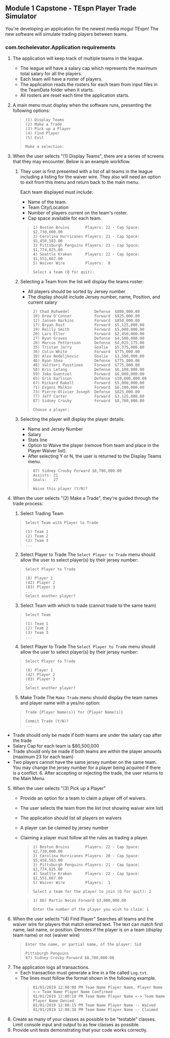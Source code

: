 ## Module 1 Capstone - TEspn Player Trade Simulator

You're developing an application for the newest media mogul TEspn! The new software will simulate trading players between teams.

### com.techelevator.Application requirements

1. The application will keep track of multiple teams in the league.
   - The league will have a salary cap which represents the maximum total salary for all the players.
   - Each team will have a roster of players.
   - The application reads the rosters for each team from input files in the TeamData folder when it starts. 
   - All rosters are reset each time the application starts.
 
2. A main menu must display when the software runs, presenting the following options:
    > ```
    > (1) Display Teams
    > (2) Make a Trade
    > (3) Pick up a Player
    > (4) Find Player
    > (5) Exit
    > 
    > Make a selection: 
    > ```
3. When the user selects "(1) Display Teams", there are a series of screens that they may encounter. 
Below is an example workflow.

   1. They user is first presented with a list of all teams in the league including a listing for the waiver wire. 
   They also will need an option to exit from this menu and return back to the main menu.
   
      Each team displayed must include:
       - Name of the team.
       - Team City/Location
       - Number of players current on the team's roster.
       - Cap space available for each team.
      
      > ```
      > 1) Boston Bruins       Players: 22 - Cap Space: $2,730,000.00
      > 2) Carolina Hurricanes Players: 21 - Cap Space: $5,458,583.00
      > 3) Pittsburgh Penguins Players: 21 - Cap Space: $1,774,825.00
      > 4) Seattle Kraken      Players: 22 - Cap Space: $1,551,667.00
      > 5) Waiver Wire         Players:  0
      >
      > Select a team (Q for quit): 
      > ```
   2. Selecting a Team from the list will display the teams roster:
       - All players should be sorted by Jersey number
       - The display should include Jersey number, name, Position, and current salary
   
      > ```
      > 2) Chad Ruhwedel           Defense  $800,000.00
      > 10) Drew O'Connor          Forward  $925,000.00
      > 12) Jansen Harkins         Forward  $850,000.00
      > 17) Bryan Rust             Forward  $5,125,000.00
      > 19) Reilly Smith           Forward  $5,000,000.00
      > 20) Lars Eller             Forward  $2,450,000.00
      > 27) Ryan Graves            Defense  $4,500,000.00
      > 28) Marcus Pettersson      Defense  $4,025,175.00
      > 35) Tristan Jarry          Goalie   $5,375,000.00
      > 36) Colin White            Forward  $775,000.00
      > 39) Alex Nedeljkovic       Goalie   $1,500,000.00
      > 46) Ryan Shea              Defense  $775,000.00
      > 48) Valtteri Puustinen     Forward  $775,000.00
      > 58) Kris Letang            Defense  $6,100,000.00
      > 59) Jake Guentzel          Forward  $6,000,000.00
      > 65) Erik Karlsson          Defense  $10,000,000.00
      > 67) Rickard Rakell         Forward  $5,000,000.00
      > 71) Evgeni Malkin          Forward  $6,100,000.00
      > 73) Pierre-Olivier Joseph  Defense  $825,000.00
      > 77) Jeff Carter            Forward  $3,125,000.00
      > 87) Sidney Crosby          Forward  $8,700,000.00
      > 
      > Choose a player:
      > ```
   3. Selecting the player will display the player details:
       - Name and Jersey Number
       - Salary
       - Stats line
       - Option to Waive the player (remove from team and place in the Player Waiver list). 
       - After selecting Y or N, the user is returned to the Display Teams menu.

      > ```
      > 87) Sidney Crosby Forward $8,700,000.00
      > Assists: 21
      > Goals:   27
      >
      > Waive this player (Y/N)?
      > ```
4. When the user selects "(2) Make a Trade", they're guided through the trade process:
   1. Select Trading Team 
    > ```
    > Select Team with Player to Trade
    > 
    > (1) Team 1
    > (2) Team 2
    > (3) Team 3
    > ...
    > ```
    2. Select Player to Trade
    The `Select Player to Trade` menu should allow the user to select player(s) by their jersey number:
    > ```
    > Select Player to Trade
    > 
    > (8) Player 1
    > (42) Player 2
    > (83) Player 3
    > ...
    > Select another player?
    > ```
   3. Select Team with which to trade (cannot trade to the same team)
    > ```
    > Select Team 
    > 
    > (1) Team 1
    > (2) Team 2
    > (3) Team 3
    > ...
    > ```
    4. Select Player to Trade
    The `Select Player to Trade` menu should allow the user to select player(s) by their jersey number:
    > ```
    > Select Player to Trade
    > 
    > (8) Player 1
    > (42) Player 2
    > (83) Player 3
    > ...
    > Select another player? 
    > ```
    5. Make Trade
    The `Make Trade` menu should display the team names and player name with a yes/no option:
    > ```
    > Trade {Player Name(s)} for {Player Name(s)}
    > 
    > Commit Trade (Y/N)?
    > ...
    > ```
- Trade should only be made if both teams are under the salary cap after the trade
- Salary Cap for each team is $80,500,000
- Trade should only be made if both teams are within the player amounts (maximum 23 for each team)
- Two players cannot have the same jersey number on the same team. You may change the jersey number for a player being 
acquired if there is a conflict.
  6. After accepting or rejecting the trade, the user returns to the Main Menu.
5. When the user selects "(3) Pick up a Player" 
   - Provide an option for a team to claim a player off of waivers.
   - The user selects the team from the list (not showing waiver wire list)
   - The application should list all players on waivers
   - A player can be claimed by jersey number
   - Claiming a player must follow all the rules as trading a player.

      > ```
      > 1) Boston Bruins       Players: 22 - Cap Space: $2,730,000.00
      > 2) Carolina Hurricanes Players: 20 - Cap Space: $5,458,583.00
      > 3) Pittsburgh Penguins Players: 21 - Cap Space: $1,774,825.00
      > 4) Seattle Kraken      Players: 22 - Cap Space: $1,551,667.00
      > 5) Waiver Wire         Players:  1
      >
      > Select a team for the player to join (Q for quit): 2
      > ```
   
      > ```
      > 1) 88) Martin Necas Forward $3,000,000.00
      > 
      > Enter the number of the player you wish to claim: 1
      > ```
6. When the user selects "(4) Find Player"
    Searches all teams and the waiver wire for players that match entered text. The text can match first name, last name, or position.
    Denotes if the player is on a team (display team name) or not (waiver wire)
      > ```
      > Enter the name, or partial name, of the player: Sid
      > 
      > Pittsburgh Penguins
      > 87) Sidney Crosby Forward $8,700,000.00
      > ```
7. The application logs all transactions.
   - Each transaction must generate a line in a file called `Log.txt`.
   - The lines must follow the format shown in the following example.
        > ```
        > 01/01/2019 12:00:00 PM Team Name Player Name, Player Name <-> Team Name Player Name Confirmed
        > 01/01/2019 12:00:10 PM Team Name Player Name <-> Team Name Player Name Denied
        > 01/01/2019 12:00:15 PM Team Name Player Name -- Waived 
        > 01/01/2019 12:00:30 PM Team Name Player Name -- Claimed 
        > ```
8. Create as many of your classes as possible to be "testable" classes. Limit console
input and output to as few classes as possible.
9. Provide unit tests demonstrating that your code works correctly.
